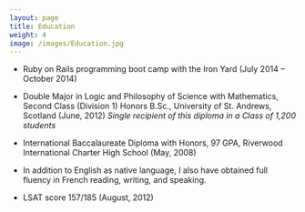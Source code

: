 ```yaml
---
layout: page
title: Education
weight: 4
image: /images/Education.jpg
---
```


* Ruby on Rails programming boot camp with the Iron Yard (July 2014 – October 2014)

* Double Major in Logic and Philosophy of Science with Mathematics, Second Class
(Division 1) Honors B.Sc., University of St. Andrews, Scotland (June, 2012) *Single
recipient of this diploma in a Class of 1,200 students*

* International Baccalaureate Diploma with Honors, 97 GPA, Riverwood International
Charter High School (May, 2008)

* In addition to English as native language, I also have obtained full fluency in French reading, writing, and speaking.

* LSAT score 157/185 (August, 2012)
